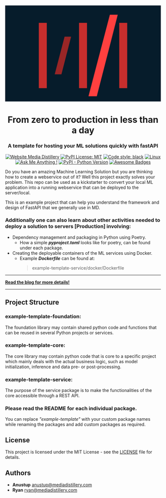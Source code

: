 ![MD Logo](MD_logo.png)

<h1 align="center">From zero to production in less than a day</h1>
<h3 align="center">A template for hosting your ML solutions quickly with fastAPI </h3>

<p align="center">
	<a href="https://mediadistillery.com/">
    	<img alt="Website Media Distillery" src="https://img.shields.io/website-up-down-green-red/http/shields.io.svg"></a>
	<a href="https://github.com/mediadistillery/ExampleTemplateService/blob/main/LICENSE.txt">
    	<img alt="PyPI License: MIT" src="https://img.shields.io/pypi/l/ansicolortags.svg"></a>
    <a href="https://github.com/psf/black">
		<img alt="Code style: black" src="https://img.shields.io/badge/code%20style-black-000000.svg"></a>
	<a href="https://svgshare.com/i/Zhy.svg">
        <img alt="Linux" src="https://svgshare.com/i/Zhy.svg"></a>
	<a href="https://github.com/mediadistillery/ExampleTemplateService"><img alt="Ask Me Anything !" src="https://img.shields.io/badge/Ask%20me-anything-1abc9c.svg"></a>
    <a href="">
        <img alt="PyPI - Python Version" src="https://img.shields.io/pypi/pyversions/example-template-service"></a>
	<a href="">
        <img alt="Awesome Badges" src="https://img.shields.io/badge/badges-awesome-green.svg"></a>
</p>



Do you have an amazing Machine Learning Solution but you are thinking how to create a webservice out of it? Well this project exactly solves your problem. 
This repo can be used as a kickstarter to convert your local ML application into a running webservice that can be deployed to the server/local.

This is an example project that can help you understand the framework and design of FastAPI that we generally use in MD.

<h3>Additionally one can also learn about other activities needed to deploy a solution to servers [Production] involving:</h3>

- Dependency management and packaging in Python using Poetry.
  * How a simple <b><i> pyproject.toml</b></i> looks like for poetry, can be found under each package. 
- Creating the deployable containers of the ML services using Docker.
  * Example <b><i> Dockerfile</b></i> can be found at:
    > example-template-service/docker/Dockerfile

---

**[Read the blog for more details!](https://mediadistillery.com/news?categories=article)**

---

## Project Structure

### example-template-foundation:
The foundation library may contain shared python code and functions that can be reused in several Python projects or services.

### example-template-core:
The core library may contain python code that is core to a specific project which mainly deals with the actual business logic, such as model initialization, inference and data pre- or post-processing.

### example-template-service:
The purpose of the service package is to make the functionalities of the core accessible through a REST API.

### Please read the README for each individual package.

You can replace <i>"example-template" </i> with your custom package names while renaming the packages and add custom packages as required.


## License

This project is licensed under the MIT License - see the [LICENSE](LICENSE.txt) file for details.

## Authors

* **Anustup** anustup@mediadistillery.com
* **Ryan** ryan@mediadistillery.com
